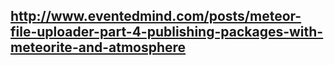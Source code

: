 ## http://www.eventedmind.com/posts/meteor-file-uploader-part-4-publishing-packages-with-meteorite-and-atmosphere
